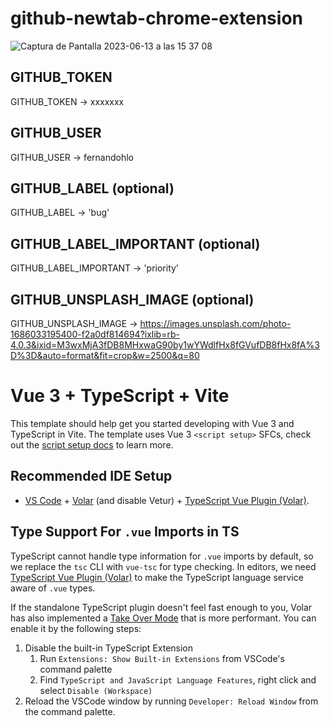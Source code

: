 # github-newtab-chrome-extension

![Captura de Pantalla 2023-06-13 a las 15 37 08](https://github.com/fernandohlo/github-newtab-chrome-extension/assets/92722052/09e110cb-8511-4a0b-8c5f-4ca58a6affda)

## GITHUB_TOKEN
GITHUB_TOKEN -> xxxxxxx

## GITHUB_USER
GITHUB_USER -> fernandohlo

## GITHUB_LABEL (optional)
GITHUB_LABEL -> 'bug'

## GITHUB_LABEL_IMPORTANT (optional)
GITHUB_LABEL_IMPORTANT -> 'priority'

## GITHUB_UNSPLASH_IMAGE (optional)
GITHUB_UNSPLASH_IMAGE -> https://images.unsplash.com/photo-1686033195400-f2a0df814694?ixlib=rb-4.0.3&ixid=M3wxMjA3fDB8MHxwaG90by1wYWdlfHx8fGVufDB8fHx8fA%3D%3D&auto=format&fit=crop&w=2500&q=80

# Vue 3 + TypeScript + Vite

This template should help get you started developing with Vue 3 and TypeScript in Vite. The template uses Vue 3 `<script setup>` SFCs, check out the [script setup docs](https://v3.vuejs.org/api/sfc-script-setup.html#sfc-script-setup) to learn more.

## Recommended IDE Setup

- [VS Code](https://code.visualstudio.com/) + [Volar](https://marketplace.visualstudio.com/items?itemName=Vue.volar) (and disable Vetur) + [TypeScript Vue Plugin (Volar)](https://marketplace.visualstudio.com/items?itemName=Vue.vscode-typescript-vue-plugin).

## Type Support For `.vue` Imports in TS

TypeScript cannot handle type information for `.vue` imports by default, so we replace the `tsc` CLI with `vue-tsc` for type checking. In editors, we need [TypeScript Vue Plugin (Volar)](https://marketplace.visualstudio.com/items?itemName=Vue.vscode-typescript-vue-plugin) to make the TypeScript language service aware of `.vue` types.

If the standalone TypeScript plugin doesn't feel fast enough to you, Volar has also implemented a [Take Over Mode](https://github.com/johnsoncodehk/volar/discussions/471#discussioncomment-1361669) that is more performant. You can enable it by the following steps:

1. Disable the built-in TypeScript Extension
   1. Run `Extensions: Show Built-in Extensions` from VSCode's command palette
   2. Find `TypeScript and JavaScript Language Features`, right click and select `Disable (Workspace)`
2. Reload the VSCode window by running `Developer: Reload Window` from the command palette.
